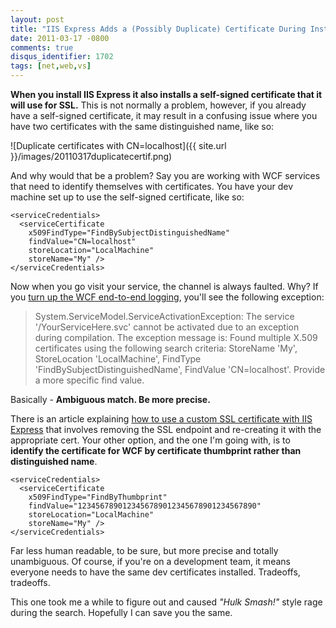 ```yaml
---
layout: post
title: "IIS Express Adds a (Possibly Duplicate) Certificate During Install"
date: 2011-03-17 -0800
comments: true
disqus_identifier: 1702
tags: [net,web,vs]
---
```

**When you install IIS Express it also installs a self-signed
certificate that it will use for SSL.** This is not normally a problem,
however, if you already have a self-signed certificate, it may result in
a confusing issue where you have two certificates with the same
distinguished name, like so:

![Duplicate certificates with
CN=localhost]({{ site.url }}/images/20110317duplicatecertif.png)

And why would that be a problem? Say you are working with WCF services
that need to identify themselves with certificates. You have your dev
machine set up to use the self-signed certificate, like so:

    <serviceCredentials>
      <serviceCertificate
        x509FindType="FindBySubjectDistinguishedName"
        findValue="CN=localhost"
        storeLocation="LocalMachine"
        storeName="My" />
    </serviceCredentials>

Now when you go visit your service, the channel is always faulted. Why?
If you [turn up the WCF end-to-end
logging](http://msdn.microsoft.com/en-us/library/ms733025.aspx), you'll
see the following exception:

> System.ServiceModel.ServiceActivationException: The service
> '/YourServiceHere.svc' cannot be activated due to an exception during
> compilation. The exception message is: Found multiple X.509
> certificates using the following search criteria: StoreName 'My',
> StoreLocation 'LocalMachine', FindType
> 'FindBySubjectDistinguishedName', FindValue 'CN=localhost'. Provide a
> more specific find value.

Basically - **Ambiguous match. Be more precise.**

There is an article explaining [how to use a custom SSL certificate with
IIS
Express](http://learn.iis.net/page.aspx/1005/handling-url-binding-failures-in-iis-express/)
that involves removing the SSL endpoint and re-creating it with the
appropriate cert. Your other option, and the one I'm going with, is to
**identify the certificate for WCF by certificate thumbprint rather than
distinguished name**.

    <serviceCredentials>
      <serviceCertificate
        x509FindType="FindByThumbprint"
        findValue="1234567890123456789012345678901234567890"
        storeLocation="LocalMachine"
        storeName="My" />
    </serviceCredentials>

Far less human readable, to be sure, but more precise and totally
unambiguous. Of course, if you're on a development team, it means
everyone needs to have the same dev certificates installed. Tradeoffs,
tradeoffs.

This one took me a while to figure out and caused *"Hulk Smash!"* style
rage during the search. Hopefully I can save you the same.


